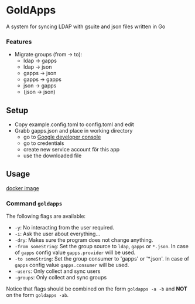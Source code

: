 # GoldApps 
A system for syncing LDAP with gsuite and json files written in Go

### Features
* Migrate groups (from -> to):
  * ldap -> gapps
  * ldap -> json
  * gapps -> json
  * gapps -> gapps
  * json -> gapps
  * (json -> json)

## Setup
* Copy example.config.toml to config.toml and edit
* Grabb gapps.json and place in working directory
    * go to [Google developer console](https://console.developers.google.com)
    * go to credentials
    * create new service account för this app
    * use the downloaded file

## Usage
[docker image](https://hub.docker.com/r/cthit/goldapps/)

### Command `goldapps`

The following flags are available:
* `-y`: No interacting from the user required.
* `-i`: Ask the user about everything...
* `-dry`: Makes sure the program does not change anything.
* `-from someString`: Set the group source to `ldap`, `gapps` or `*.json`. In case of `gapps` config value `gapps.provider` will be used.
* `-to someString`: Set the group consumer to 'gapps' or '*.json'. In case of `gapps` config value `gapps.consumer` will be used.
* `-users`: Only collect and sync users
* `-groups`: Only collect and sync groups


Notice that flags should be combined on the form `goldapps -a -b` and **NOT** on the form `goldapps -ab`.